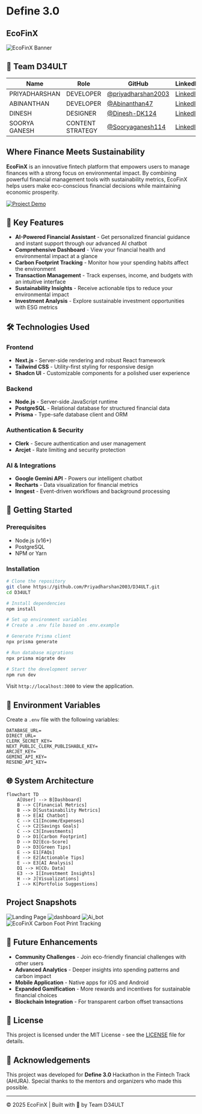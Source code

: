# Define 3.0

## EcoFinX
![EcoFinX Banner](https://github.com/Priyadharshan2003/D34ULT/blob/main/landingpage.png)

## 👥 Team D34ULT

| Name | Role | GitHub | LinkedIn |
|------|------|--------|----------|
| PRIYADHARSHAN | DEVELOPER | [@priyadharshan2003](https://github.com/priyadharshan2003) | [LinkedIn](https://in.linkedin.com/in/priyadharshan-chandranath) |
| ABINANTHAN | DEVELOPER | [@Abinanthan47](https://github.com/Abinanthan47) | [LinkedIn](https://www.linkedin.com/in/abinanthan-24btr/) |
| DINESH | DESIGNER | [@Dinesh-DK124](https://github.com/Dinesh-DK124) | [LinkedIn](https://in.linkedin.com/in/dinesh-dk-03979b265) |
| SOORYA GANESH | CONTENT STRATEGY | [@Sooryaganesh114](https://github.com/Sooryaganesh114) | [LinkedIn](https://www.linkedin.com/in/soorya-ganesh-sakthivel-94525a274) |



## Where Finance Meets Sustainability

**EcoFinX** is an innovative fintech platform that empowers users to manage finances with a strong focus on environmental impact. By combining powerful financial management tools with sustainability metrics, EcoFinX helps users make eco-conscious financial decisions while maintaining economic prosperity.

[![Project Demo](https://img.youtube.com/vi/VIDEO_ID/0.jpg)](https://www.youtube.com/watch?v=VIDEO_ID)

## 🌟 Key Features

- **AI-Powered Financial Assistant** - Get personalized financial guidance and instant support through our advanced AI chatbot
- **Comprehensive Dashboard** - View your financial health and environmental impact at a glance
- **Carbon Footprint Tracking** - Monitor how your spending habits affect the environment
- **Transaction Management** - Track expenses, income, and budgets with an intuitive interface
- **Sustainability Insights** - Receive actionable tips to reduce your environmental impact
- **Investment Analysis** - Explore sustainable investment opportunities with ESG metrics

## 🛠️ Technologies Used

### Frontend
- **Next.js** - Server-side rendering and robust React framework
- **Tailwind CSS** - Utility-first styling for responsive design
- **Shadcn UI** - Customizable components for a polished user experience

### Backend
- **Node.js** - Server-side JavaScript runtime
- **PostgreSQL** - Relational database for structured financial data
- **Prisma** - Type-safe database client and ORM

### Authentication & Security
- **Clerk** - Secure authentication and user management
- **Arcjet** - Rate limiting and security protection

### AI & Integrations
- **Google Gemini API** - Powers our intelligent chatbot
- **Recharts** - Data visualization for financial metrics
- **Inngest** - Event-driven workflows and background processing

## 🚀 Getting Started

### Prerequisites
- Node.js (v16+)
- PostgreSQL
- NPM or Yarn

### Installation

```bash
# Clone the repository
git clone https://github.com/Priyadharshan2003/D34ULT.git
cd D34ULT

# Install dependencies
npm install

# Set up environment variables
# Create a .env file based on .env.example

# Generate Prisma client
npx prisma generate

# Run database migrations
npx prisma migrate dev

# Start the development server
npm run dev
```

Visit `http://localhost:3000` to view the application.

## 🔧 Environment Variables

Create a `.env` file with the following variables:
```
DATABASE_URL=
DIRECT_URL=
CLERK_SECRET_KEY=
NEXT_PUBLIC_CLERK_PUBLISHABLE_KEY=
ARCJET_KEY=
GEMINI_API_KEY=
RESEND_API_KEY=
```



## 🌐 System Architecture

```
flowchart TD
    A[User] --> B[Dashboard]
    B --> C[Financial Metrics]
    B --> D[Sustainability Metrics]
    B --> E[AI Chatbot]
    C --> C1[Income/Expenses]
    C --> C2[Savings Goals]
    C --> C3[Investments]
    D --> D1[Carbon Footprint]
    D --> D2[Eco-Score]
    D --> D3[Green Tips]
    E --> E1[FAQs]
    E --> E2[Actionable Tips]
    E --> E3[AI Analysis]
    D1 --> H[CO₂ Data]
    E3 --> I[Investment Insights]
    H --> J[Visualizations]
    I --> K[Portfolio Suggestions]
```

##   Project Snapshots
![Landing Page](https://github.com/Priyadharshan2003/D34ULT/blob/main/landingpage.png)
![dashboard](https://github.com/Priyadharshan2003/D34ULT/blob/main/dashboard.png)
![Ai_bot](https://github.com/Priyadharshan2003/D34ULT/blob/main/Ai_chat_bot.png)
![EcoFinX Carbon Foot Print Tracking]()


## 🔮 Future Enhancements

- **Community Challenges** - Join eco-friendly financial challenges with other users
- **Advanced Analytics** - Deeper insights into spending patterns and carbon impact
- **Mobile Application** - Native apps for iOS and Android
- **Expanded Gamification** - More rewards and incentives for sustainable financial choices
- **Blockchain Integration** - For transparent carbon offset transactions

## 📄 License

This project is licensed under the MIT License - see the [LICENSE](LICENSE) file for details.

## 🙏 Acknowledgements

This project was developed for **Define 3.0** Hackathon in the Fintech Track (AHURA). Special thanks to the mentors and organizers who made this possible.

---

© 2025 EcoFinX | Built with 💚 by Team D34ULT
